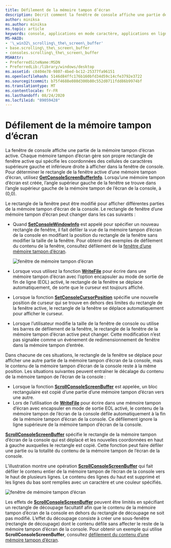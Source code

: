 ```yaml
---
title: Défilement de la mémoire tampon d’écran
description: Décrit comment la fenêtre de console affiche une partie de la mémoire tampon d’écran active.
author: miniksa
ms.author: miniksa
ms.topic: article
keywords: console, applications en mode caractère, applications en ligne de commande, applications Terminal Server, API de console
MS-HAID:
- '\_win32\_scrolling\_the\_screen\_buffer'
- base.scrolling\_the\_screen\_buffer
- consoles.scrolling\_the\_screen\_buffer
MSHAttr:
- PreferredSiteName:MSDN
- PreferredLib:/library/windows/desktop
ms.assetid: c8404e78-9807-4bed-bc12-25377fa96151
ms.openlocfilehash: 5146d84ffc176b160bfd34d59c14cfe3792e3722
ms.sourcegitcommit: b75f4688e080d300b80c552d0711fdd86b9974bf
ms.translationtype: MT
ms.contentlocale: fr-FR
ms.lasthandoff: 08/24/2020
ms.locfileid: "89059428"
---
```

# <a name="scrolling-the-screen-buffer"></a>Défilement de la mémoire tampon d’écran


La fenêtre de console affiche une partie de la mémoire tampon d’écran active. Chaque mémoire tampon d’écran gère son propre rectangle de fenêtre active qui spécifie les coordonnées des cellules de caractères supérieure gauche et inférieure droite à afficher dans la fenêtre de console. Pour déterminer le rectangle de la fenêtre active d’une mémoire tampon d’écran, utilisez [**GetConsoleScreenBufferInfo**](getconsolescreenbufferinfo.md). Lorsqu’une mémoire tampon d’écran est créée, l’angle supérieur gauche de la fenêtre se trouve dans l’angle supérieur gauche de la mémoire tampon de l’écran de la console, à (0,0).

Le rectangle de la fenêtre peut être modifié pour afficher différentes parties de la mémoire tampon d’écran de la console. Le rectangle de fenêtre d’une mémoire tampon d’écran peut changer dans les cas suivants :

- Quand [**SetConsoleWindowInfo**](setconsolewindowinfo.md) est appelé pour spécifier un nouveau rectangle de fenêtre, il fait défiler la vue de la mémoire tampon d’écran de la console en modifiant la position du rectangle de la fenêtre sans modifier la taille de la fenêtre. Pour obtenir des exemples de défilement du contenu de la fenêtre, consultez défilement de la [fenêtre d’une mémoire tampon d’écran](scrolling-a-screen-buffer-s-window.md).

  ![fenêtre de mémoire tampon d’écran](images/cscon-01.png)

- Lorsque vous utilisez la fonction [**WriteFile**](https://msdn.microsoft.com/library/windows/desktop/aa365747) pour écrire dans une mémoire tampon d’écran avec l’option encapsuler au mode de sortie de fin de ligne (EOL) activé, le rectangle de la fenêtre se déplace automatiquement, de sorte que le curseur est toujours affiché.
- Lorsque la fonction [**SetConsoleCursorPosition**](setconsolecursorposition.md) spécifie une nouvelle position de curseur qui se trouve en dehors des limites du rectangle de la fenêtre active, le rectangle de la fenêtre se déplace automatiquement pour afficher le curseur.
- Lorsque l’utilisateur modifie la taille de la fenêtre de console ou utilise les barres de défilement de la fenêtre, le rectangle de la fenêtre de la mémoire tampon d’écran active peut changer. Cette modification n’est pas signalée comme un événement de redimensionnement de fenêtre dans la mémoire tampon d’entrée.

Dans chacune de ces situations, le rectangle de la fenêtre se déplace pour afficher une autre partie de la mémoire tampon d’écran de la console, mais le contenu de la mémoire tampon d’écran de la console reste à la même position. Les situations suivantes peuvent entraîner le décalage du contenu de la mémoire tampon de l’écran de la console :

- Lorsque la fonction [**ScrollConsoleScreenBuffer**](scrollconsolescreenbuffer.md) est appelée, un bloc rectangulaire est copié d’une partie d’une mémoire tampon d’écran vers une autre.
- Lors de l’utilisation de [**WriteFile**](https://msdn.microsoft.com/library/windows/desktop/aa365747) pour écrire dans une mémoire tampon d’écran avec encapsuler en mode de sortie EOL activé, le contenu de la mémoire tampon de l’écran de la console défile automatiquement à la fin de la mémoire tampon d’écran de la console. Ce défilement ignore la ligne supérieure de la mémoire tampon d’écran de la console.

[**ScrollConsoleScreenBuffer**](scrollconsolescreenbuffer.md) spécifie le rectangle de la mémoire tampon d’écran de la console qui est déplacé et les nouvelles coordonnées en haut à gauche auxquelles le rectangle est copié. Cette fonction peut faire défiler une partie ou la totalité du contenu de la mémoire tampon de l’écran de la console.

L’illustration montre une opération [**ScrollConsoleScreenBuffer**](scrollconsolescreenbuffer.md) qui fait défiler le contenu entier de la mémoire tampon de l’écran de la console vers le haut de plusieurs lignes. Le contenu des lignes du haut est supprimé et les lignes du bas sont remplies avec un caractère et une couleur spécifiés.

![fenêtre de mémoire tampon d’écran](images/cscon-02.png)

Les effets de [**ScrollConsoleScreenBuffer**](scrollconsolescreenbuffer.md) peuvent être limités en spécifiant un rectangle de découpage facultatif afin que le contenu de la mémoire tampon d’écran de la console en dehors du rectangle de découpage ne soit pas modifié. L’effet du découpage consiste à créer une sous-fenêtre (rectangle de découpage) dont le contenu défile sans affecter le reste de la mémoire tampon d’écran de la console. Pour obtenir un exemple qui utilise **ScrollConsoleScreenBuffer**, consultez [défilement du contenu d’une mémoire tampon d’écran](scrolling-a-screen-buffer-s-contents.md).

 

 




